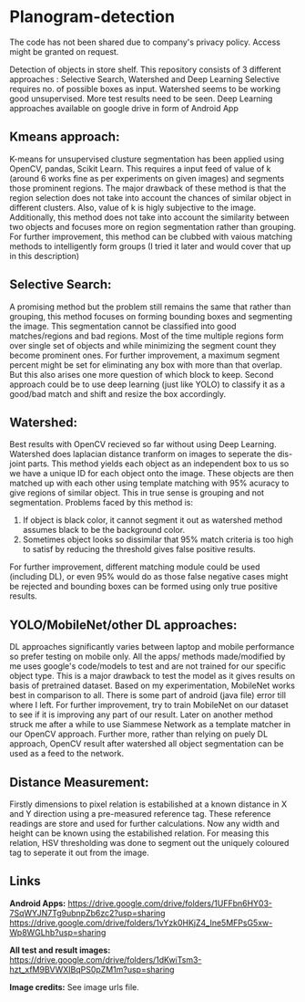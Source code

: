 # Planogram-detection

The code has not been shared due to company's privacy policy. Access might be granted on request.

Detection of objects in store shelf. This repository consists of 3 different approaches : Selective Search, Watershed and Deep Learning
Selective requires no. of possible boxes as input.
Watershed seems to be working good unsupervised. More test results need to be seen.
Deep Learning approaches available on google drive in form of Android App 

## Kmeans approach:
K-means for unsupervised clusture segmentation has been applied using OpenCV, pandas, Scikit Learn. This requires a input feed of value of k (around 6 works fine as per experiments on given images) and segments those prominent regions. The major drawback of these method is that the region selection does not take into account the chances of similar object in different clusters. Also, value of k is higly subjective to the image. Additionally, this method does not take into account the similarity between two objects and focuses more on region segmentation rather than grouping. For further improvement, this method can be clubbed with vaious matching methods to intelligently form groups (I tried it later and would cover that up  in this description)

## Selective Search:
A promising method but the problem still remains the same that rather than grouping, this method focuses on forming bounding boxes and segmenting the image. This segmentation cannot be classified into good matches/regions and bad regions. Most of the time multiple regions form over single set of objects and while minimizing the segment count they become prominent ones. For further improvement, a maximum segment percent might be set for eliminating any box with more than that overlap. But this also arises one more question of which block to keep. Second approach could be to use deep learning (just like YOLO) to classify it as a good/bad match and shift and resize the box accordingly.

## Watershed:
Best results with OpenCV recieved so far without using Deep Learning. Watershed does laplacian distance tranform on images to seperate the dis-joint parts. This method yields each object as an independent box to us so we have a unique ID for each object onto the image. These objects are then matched up with each other using template matching with 95% acuracy to give regions of similar object. This in true sense is grouping and not segmentation. Problems faced by this method is:
1. If object is black color, it cannot segment it out as watershed method assumes black to be the background color.
2. Sometimes object looks so dissimilar that 95% match criteria is too high to satisf by reducing the threshold gives false positive results.

For further improvement, different matching module could be used (including DL), or even 95% would do as those false negative cases might be rejected and bounding boxes can be formed using only true positive results.

## YOLO/MobileNet/other DL approaches:
DL approaches significantly varies between laptop and mobile performance so prefer testing on mobile only. All the apps/ methods made/modified by me uses google's code/models to test and are not trained for our specific object type. This is a major drawback to test the model as it gives results on basis of pretrained dataset. Based on my experimentation, MobileNet works best in comparison to all. There is some part of android (java file) error till where I left. For further improvement, try to train MobileNet on our dataset to see if it is improving any part of our result. Later on another method struck me after a while to use Siammese Network as a template matcher in our OpenCV approach. Further more, rather than relying on puely DL approach, OpenCV result after watershed all object segmentation can be used as a feed to the network.

## Distance Measurement:
Firstly dimensions to pixel relation is estabilished at a known distance in X and Y direction using a pre-measured reference tag. These reference readings are store and used for further calculations. Now any width and height can be known using the estabilished relation. For measing this relation, HSV thresholding was done to segment out the uniquely coloured tag to seperate it out from the image.


## Links 

**Android Apps:** 
https://drive.google.com/drive/folders/1UFFbn6HY03-7SqWYJN7Tg9ubnpZb6zc2?usp=sharing
https://drive.google.com/drive/folders/1vYzk0HKjZ4_Ine5MFPsG5xw-Wp8WGLhb?usp=sharing

**All test and result images:** https://drive.google.com/drive/folders/1dKwiTsm3-hzt_xfM9BVWXIBqPS0pZM1m?usp=sharing

**Image credits:** See image urls file.


